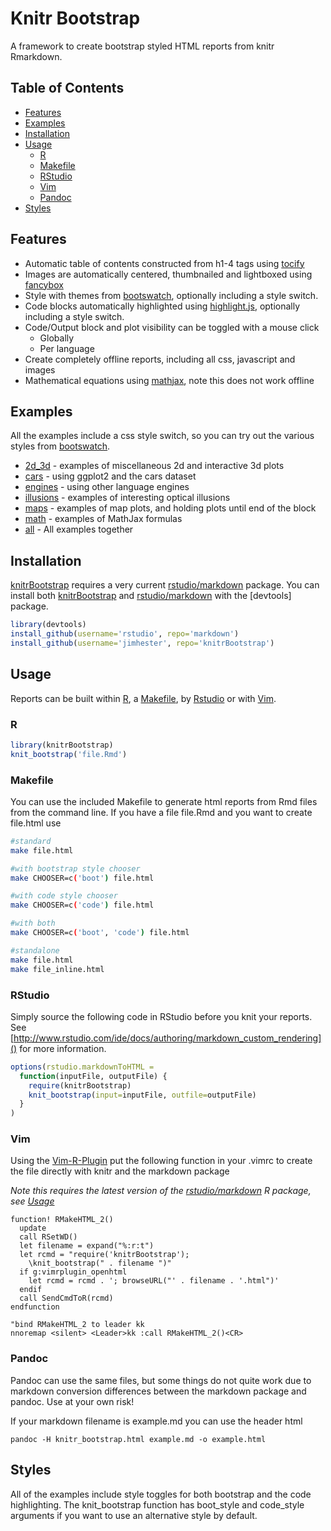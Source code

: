 # Knitr Bootstrap #

A framework to create bootstrap styled HTML reports from knitr Rmarkdown.

## Table of Contents

* [Features](#features)
* [Examples](#examples)
* [Installation](#installation)
* [Usage](#usage)
  * [R](#Rfunction)
  * [Makefile](#makefile)
  * [RStudio](#rstudio)
  * [Vim](#vim)
  * [Pandoc](#pandoc)
* [Styles](#styles)

## Features ##
* Automatic table of contents constructed from h1-4 tags using [tocify]
* Images are automatically centered, thumbnailed and lightboxed using [fancybox]
* Style with themes from [bootswatch], optionally including a style switch.
* Code blocks automatically highlighted using [highlight.js], optionally including a style switch.
* Code/Output block and plot visibility can be toggled with a mouse click
  * Globally
  * Per language
* Create completely offline reports, including all css, javascript and images
* Mathematical equations using [mathjax], note this does not work offline

## Examples ##
All the examples include a css style switch, so you can try out the various styles from [bootswatch].

* [2d_3d] - examples of miscellaneous 2d and interactive 3d plots
* [cars] - using ggplot2 and the cars dataset
* [engines] - using other language engines
* [illusions] - examples of interesting optical illusions
* [maps] - examples of map plots, and holding plots until end of the block
* [math] - examples of MathJax formulas
* [all] - All examples together

## Installation ##

[knitrBootstrap] requires a very current [rstudio/markdown] package.  You can
install both [knitrBootstrap] and [rstudio/markdown] with the [devtools]
package.

```r
library(devtools)
install_github(username='rstudio', repo='markdown')
install_github(username='jimhester', repo='knitrBootstrap')
```
## Usage ##

Reports can be built within [R](#Rfunction), a [Makefile](#makefile), by [Rstudio](#rstudio) or with [Vim](#vim).
### R ###
```r
library(knitrBootstrap)
knit_bootstrap('file.Rmd')
```

### Makefile ###

You can use the included Makefile to generate html reports from Rmd files from
the command line.  If you have a file file.Rmd and you want to create file.html use

```bash
#standard
make file.html

#with bootstrap style chooser
make CHOOSER=c('boot') file.html

#with code style chooser
make CHOOSER=c('code') file.html

#with both
make CHOOSER=c('boot', 'code') file.html

#standalone
make file.html
make file_inline.html
```

### RStudio ###

Simply source the following code in RStudio before you knit your reports.
See [http://www.rstudio.com/ide/docs/authoring/markdown_custom_rendering]() for more information.

```r
options(rstudio.markdownToHTML =
  function(inputFile, outputFile) {
    require(knitrBootstrap)
    knit_bootstrap(input=inputFile, outfile=outputFile)
  }
)
```

### Vim ###

Using the [Vim-R-Plugin](https://github.com/vim-scripts/Vim-R-plugin) put the following function in your .vimrc to create the file directly with knitr and the markdown package

*Note this requires the latest version of the [rstudio/markdown] R package, see [Usage](#usage)*
```vim
function! RMakeHTML_2()
  update
  call RSetWD()
  let filename = expand("%:r:t")
  let rcmd = "require('knitrBootstrap');
    \knit_bootstrap(" . filename ")"
  if g:vimrplugin_openhtml
    let rcmd = rcmd . '; browseURL("' . filename . '.html")'
  endif
  call SendCmdToR(rcmd)
endfunction

"bind RMakeHTML_2 to leader kk
nnoremap <silent> <Leader>kk :call RMakeHTML_2()<CR>
```

### Pandoc ###
Pandoc can use the same files, but some things do not quite work due to
markdown conversion differences between the markdown package and pandoc.  Use
at your own risk!

If your markdown filename is example.md you can use the header html
```console
pandoc -H knitr_bootstrap.html example.md -o example.html
```

## Styles ##

All of the examples include style toggles for both bootstrap and the code
highlighting.  The knit_bootstrap function has boot_style and code_style
arguments if you want to use an alternative style by default.

[highlight.js]: https://github.com/isagalaev/highlight.js
[tocify]: http://gregfranko.com/jquery.tocify.js
[rstudio/markdown]: https://github.com/rstudio/markdown
[knitrBootstrap]: https://github.com/jimhester/knitrBootstrap
[fancybox]: http://fancyapps.com/fancybox
[mathjax]: http://mathjax.org
[bootswatch]: http://bootswatch.com

[2d_3d]: http://htmlpreview.github.com/?https://github.com/jimhester/knitrBootstrap/blob/master/examples/2d_3d.html
[all]: http://htmlpreview.github.com/?https://github.com/jimhester/knitrBootstrap/blob/master/examples/all.html
[cars]: http://htmlpreview.github.com/?https://github.com/jimhester/knitrBootstrap/blob/master/examples/cars.html
[engines]: http://htmlpreview.github.com/?https://github.com/jimhester/knitrBootstrap/blob/master/examples/engines.html
[illusions]: http://htmlpreview.github.com/?https://github.com/jimhester/knitrBootstrap/blob/master/examples/illusions.html
[maps]: http://htmlpreview.github.com/?https://github.com/jimhester/knitrBootstrap/blob/master/examples/maps.html
[math]: http://htmlpreview.github.com/?https://github.com/jimhester/knitrBootstrap/blob/master/examples/math.html

